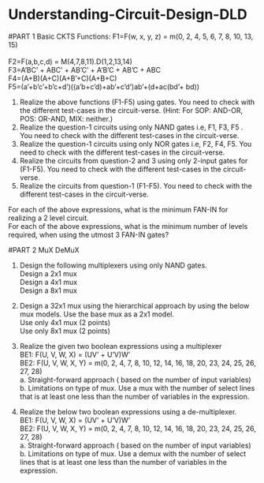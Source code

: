 # Understanding-Circuit-Design-DLD

#PART 1 Basic CKTS
Functions:
F1=F(w, x, y, z) = m(0, 2, 4, 5, 6, 7, 8, 10, 13, 15) <br />  
F2=F(a,b,c,d) = M(4,7,8,11).D(1,2,13,14)<br /> 
F3=A’BC’ + ABC’ + AB’C’ + A’B’C + AB’C + ABC<br /> 
F4=(A+B)(A+C)(A+B’+C)(A+B+C) <br /> 
F5=(a’+b’c’+b’c+d’)((a’b+c’d)+ab’+c’d’)ab’+(d+ac(bd’+ bd))<br /> 


1. Realize the above functions (F1-F5) using gates. You need to check with the different test-cases in the circuit-verse.
(Hint: For SOP: AND-OR, POS: OR-AND, MIX: neither.) <br /> 
2. Realize the question-1 circuits using only NAND gates i.e, F1, F3, F5 . You need to check with the different test-cases in the circuit-verse.	 <br /> 						
3. Realize the question-1 circuits using only NOR gates i.e, F2, F4, F5. You need to check with the different test-cases in the circuit-verse.			<br /> 			
4. Realize the circuits from question-2 and 3 using only 2-input gates for (F1-F5). You need to check with the different test-cases in the circuit-verse.	<br /> 			
5. Realize the circuits from question-1 (F1-F5). You need to check with the different test-cases in the circuit-verse.<br /> 

For each of the above expressions, what is the minimum FAN-IN for realizing a 2 level circuit.<br /> 
For each of the above expressions, what is the minimum number of levels required, when using the utmost 3 FAN-IN gates?<br /> 

#PART 2 MuX DeMuX
<br /> 
1. Design the following multiplexers using only NAND gates.<br /> 
Design a 2x1 mux <br /> 
Design a 4x1 mux<br /> 
Design a 8x1 mux<br /> 
2. Design a 32x1 mux using the hierarchical approach by using the below mux models. Use the base mux as a 2x1 model. <br /> 
Use only 4x1 mux (2 points)<br /> 
Use only 8x1 mux (2 points)<br /> 
						
3. Realize the given two boolean expressions using a multiplexer <br /> 
BE1: F(U, V, W, X) = (UV’ + U’V)W’<br /> 
BE2: F(U, V, W, X, Y) = m(0, 2, 4, 7, 8, 10, 12, 14, 16, 18, 20, 23, 24, 25, 26, 27, 28) <br /> 
a. Straight-forward approach ( based on the number of input variables)<br /> 
b. Limitations on type of mux. Use a mux with the number of select lines that is at least one less than the number of variables in the expression. <br /> 

4. Realize the below two boolean expressions using a de-multiplexer.  <br /> 
BE1: F(U, V, W, X) = (UV’ + U’V)W’<br /> 
BE2: F(U, V, W, X, Y) = m(0, 2, 4, 7, 8, 10, 12, 14, 16, 18, 20, 23, 24, 25, 26, 27, 28) <br /> 
a. Straight-forward approach ( based on the number of input variables)<br /> 
b. Limitations on type of mux. Use a demux with the number of select lines that is at least one less than the number of variables in the expression. <br /> 

